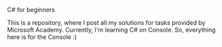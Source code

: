 C# for beginners

This is a repository, where I post all my solutions for tasks provided by Microsoft Academy.
Currently, I'm learning C# on Console. So, everything here is for the Console :)

